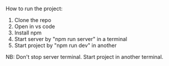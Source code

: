 How to run the project:
1. Clone the repo
2. Open in vs code
3. Install npm
4. Start server by "npm run server" in a terminal
5. Start project by "npm run dev" in another

NB: Don't stop server terminal. Start project in another terminal.
